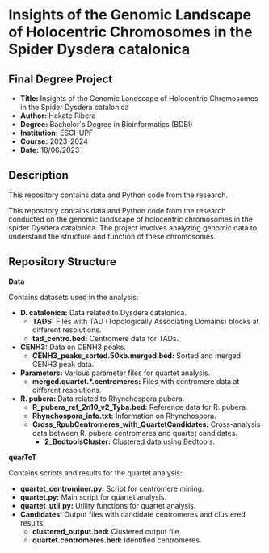 # Insights of the Genomic Landscape of Holocentric Chromosomes in the Spider Dysdera catalonica


## Final Degree Project
- **Title:** Insights of the Genomic Landscape of Holocentric Chromosomes in the Spider Dysdera catalonica
- **Author:** Hekate Ribera
- **Degree:** Bachelor`s Degree in Bioinformatics (BDBI)
- **Institution:** ESCI-UPF
- **Course:** 2023-2024
- **Date:** 18/06/2023

## Description

This repository contains data and Python code from the research.




This repository contains data and Python code from the research conducted on the genomic landscape of holocentric chromosomes in the spider Dysdera catalonica. The project involves analyzing genomic data to understand the structure and function of these chromosomes.


## Repository Structure

**Data**

Contains datasets used in the analysis:

- **D. catalonica:** Data related to Dysdera catalonica.
  - **TADS:** Files with TAD (Topologically Associating Domains) blocks at different resolutions.
  - **tad_centro.bed:** Centromere data for TADs.
- **CENH3:** Data on CENH3 peaks.
  - **CENH3_peaks_sorted.50kb.merged.bed:** Sorted and merged CENH3 peak data.
- **Parameters:** Various parameter files for quartet analysis.
  - **merged.quartet.*.centromeres:** Files with centromere data at different resolutions.
- **R. pubera:** Data related to Rhynchospora pubera.
    - **R_pubera_ref_2n10_v2_Tyba.bed:** Reference data for R. pubera.
    - **Rhynchospora_info.txt:** Information on Rhynchospora.
    - **Cross_RpubCentromeres_with_QuartetCandidates:** Cross-analysis data between R. pubera centromeres and quartet candidates.
      - **2_BedtoolsCluster:** Clustered data using Bedtools.

**quarTeT**

Contains scripts and results for the quartet analysis:

- **quartet_centrominer.py:** Script for centromere mining.
- **quartet.py:** Main script for quartet analysis.
- **quartet_util.py:** Utility functions for quartet analysis.
- **Candidates:** Output files with candidate centromeres and clustered results.
  - **clustered_output.bed:** Clustered output file.
  - **quartet.centromeres.bed:** Identified centromeres.
